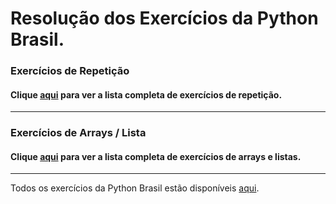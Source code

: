 # Resolução dos Exercícios da Python Brasil.
### Exercícios de Repetição
#### Clique [aqui](https://wiki.python.org.br/EstruturaDeRepeticao) para ver a lista completa de exercícios de repetição.
---
### Exercícios de Arrays / Lista
#### Clique [aqui](https://wiki.python.org.br/ExerciciosListas) para ver a lista completa de exercícios de arrays e listas.
---
Todos os exercícios da Python Brasil estão disponíveis [aqui](https://wiki.python.org.br/ListaDeExercicios).
